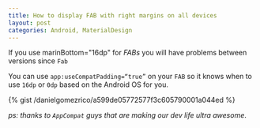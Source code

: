 ```yaml
---
title: How to display FAB with right margins on all devices
layout: post
categories: Android, MaterialDesign
---
```


If you use marinBottom="16dp" for _FABs_ you will have problems between versions since `Fab`

You can use `app:useCompatPadding=“true”` on your `FAB` so it knows when to use `16dp` or `0dp` based on the Android OS for you.

{% gist /danielgomezrico/a599de05772577f3c605790001a044ed %}

_ps: thanks to `AppCompat` guys that are making our dev life ultra awesome_.